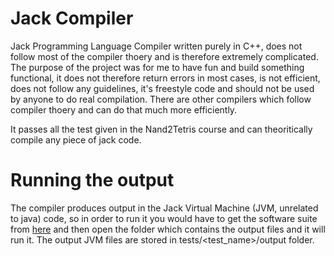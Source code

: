 # Jack Compiler
Jack Programming Language Compiler written purely in C++, does not follow most of the compiler thoery and is therefore extremely complicated.
The purpose of the project was for me to have fun and build something functional, it does not therefore return errors in most cases, is not efficient, does not follow any guidelines, it's freestyle code and should not be used by anyone to do real compilation. There are other compilers which follow compiler thoery and can do that much more efficiently.

It passes all the test given in the Nand2Tetris course and can theoritically compile any piece of jack code. 

# Running the output
The compiler produces output in the Jack Virtual Machine (JVM, unrelated to java) code, so in order to run it you would have to get the software suite from [here](https://www.nand2tetris.org/software) and then open the folder which contains the output files and it will run it. 
The output JVM files are stored in tests/<test_name>/output folder.
